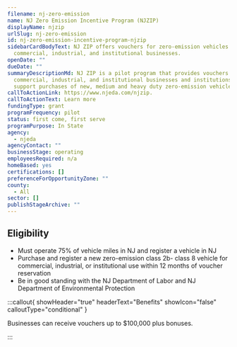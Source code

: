 ```yaml
---
filename: nj-zero-emission
name: NJ Zero Emission Incentive Program (NJZIP)
displayName: njzip
urlSlug: nj-zero-emission
id: nj-zero-emission-incentive-program-njzip
sidebarCardBodyText: NJ ZIP offers vouchers for zero-emission vehicles to
  commercial, industrial, and institutional businesses.
openDate: ""
dueDate: ""
summaryDescriptionMd: NJ ZIP is a pilot program that provides vouchers to
  commercial, industrial, and institutional businesses and institutions to
  support purchases of new, medium and heavy duty zero-emission vehicles.
callToActionLink: https://www.njeda.com/njzip.
callToActionText: Learn more
fundingType: grant
programFrequency: pilot
status: first come, first serve
programPurpose: In State
agency:
  - njeda
agencyContact: ""
businessStage: operating
employeesRequired: n/a
homeBased: yes
certifications: []
preferenceForOpportunityZone: ""
county:
  - All
sector: []
publishStageArchive: ""
---
```


## Eligibility

- Must operate 75% of vehicle miles in NJ and register a vehicle in NJ
- Purchase and register a new zero-emission class 2b- class 8 vehicle for commercial, industrial, or institutional use within 12 months of voucher reservation
- Be in good standing with the NJ Department of Labor and NJ Department of Environmental Protection

:::callout{ showHeader="true" headerText="Benefits" showIcon="false" calloutType="conditional" }

Businesses can receive vouchers up to $100,000 plus bonuses.

:::
